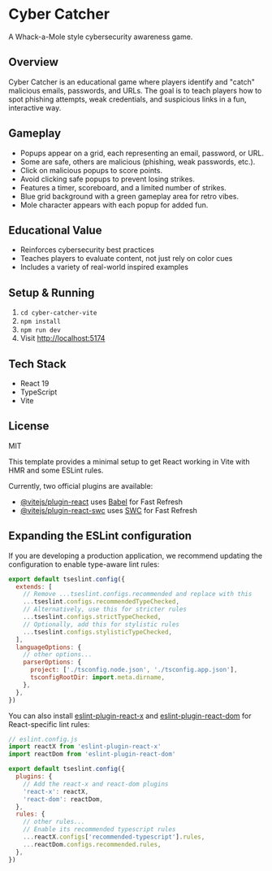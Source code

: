 # Cyber Catcher

A Whack-a-Mole style cybersecurity awareness game.

## Overview
Cyber Catcher is an educational game where players identify and "catch" malicious emails, passwords, and URLs. The goal is to teach players how to spot phishing attempts, weak credentials, and suspicious links in a fun, interactive way.

## Gameplay
- Popups appear on a grid, each representing an email, password, or URL.
- Some are safe, others are malicious (phishing, weak passwords, etc.).
- Click on malicious popups to score points.
- Avoid clicking safe popups to prevent losing strikes.
- Features a timer, scoreboard, and a limited number of strikes.
- Blue grid background with a green gameplay area for retro vibes.
- Mole character appears with each popup for added fun.

## Educational Value
- Reinforces cybersecurity best practices
- Teaches players to evaluate content, not just rely on color cues
- Includes a variety of real-world inspired examples

## Setup & Running
1. `cd cyber-catcher-vite`
2. `npm install`
3. `npm run dev`
4. Visit [http://localhost:5174](http://localhost:5174)

## Tech Stack
- React 19
- TypeScript
- Vite

## License
MIT


This template provides a minimal setup to get React working in Vite with HMR and some ESLint rules.

Currently, two official plugins are available:

- [@vitejs/plugin-react](https://github.com/vitejs/vite-plugin-react/blob/main/packages/plugin-react) uses [Babel](https://babeljs.io/) for Fast Refresh
- [@vitejs/plugin-react-swc](https://github.com/vitejs/vite-plugin-react/blob/main/packages/plugin-react-swc) uses [SWC](https://swc.rs/) for Fast Refresh

## Expanding the ESLint configuration

If you are developing a production application, we recommend updating the configuration to enable type-aware lint rules:

```js
export default tseslint.config({
  extends: [
    // Remove ...tseslint.configs.recommended and replace with this
    ...tseslint.configs.recommendedTypeChecked,
    // Alternatively, use this for stricter rules
    ...tseslint.configs.strictTypeChecked,
    // Optionally, add this for stylistic rules
    ...tseslint.configs.stylisticTypeChecked,
  ],
  languageOptions: {
    // other options...
    parserOptions: {
      project: ['./tsconfig.node.json', './tsconfig.app.json'],
      tsconfigRootDir: import.meta.dirname,
    },
  },
})
```

You can also install [eslint-plugin-react-x](https://github.com/Rel1cx/eslint-react/tree/main/packages/plugins/eslint-plugin-react-x) and [eslint-plugin-react-dom](https://github.com/Rel1cx/eslint-react/tree/main/packages/plugins/eslint-plugin-react-dom) for React-specific lint rules:

```js
// eslint.config.js
import reactX from 'eslint-plugin-react-x'
import reactDom from 'eslint-plugin-react-dom'

export default tseslint.config({
  plugins: {
    // Add the react-x and react-dom plugins
    'react-x': reactX,
    'react-dom': reactDom,
  },
  rules: {
    // other rules...
    // Enable its recommended typescript rules
    ...reactX.configs['recommended-typescript'].rules,
    ...reactDom.configs.recommended.rules,
  },
})
```
